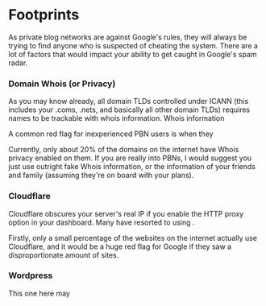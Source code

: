# Footprints

As private blog networks are against Google's rules, they will always be trying to find anyone who is suspected of cheating the system. There are a lot of factors that would impact your ability to get caught in Google's spam radar. 

### Domain Whois \(or Privacy\)

As you may know already, all domain TLDs controlled under ICANN \(this includes your .coms, .nets, and basically all other domain TLDs\) requires names to be trackable with whois information. Whois information

A common red flag for inexperienced PBN users is when they 

Currently, only about 20% of the domains on the internet have Whois privacy enabled on them. If you are really into PBNs, I would suggest you just use outright fake Whois information, or the information of your friends and family \(assuming they're on board with your plans\).

### Cloudflare

Cloudflare obscures your server's real IP if you enable the HTTP proxy option in your dashboard. Many have resorted to using .

Firstly, only a small percentage of the websites on the internet actually use Cloudflare, and it would be a huge red flag for Google if they saw a disproportionate amount of sites.

### Wordpress

This one here may

